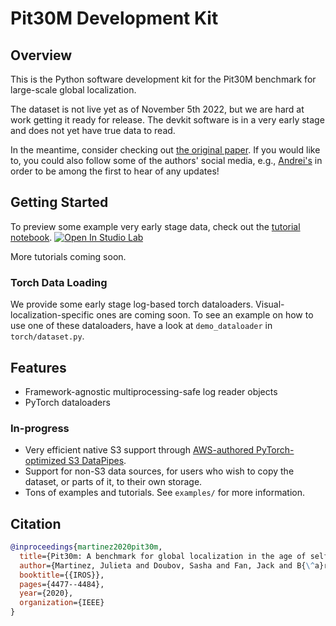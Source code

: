 # Pit30M Development Kit

## Overview
This is the Python software development kit for the Pit30M benchmark for large-scale global localization.

The dataset is not live yet as of November 5th 2022, but we are hard at work getting it ready for release. The devkit software
is in a very early stage and does not yet have true data to read.

In the meantime, consider checking out [the original paper](https://arxiv.org/abs/2012.12437). If you would like to, you
could also follow some of the authors' social media, e.g., [Andrei's](https://twitter.com/andreib) in order to be among
the first to hear of any updates!


## Getting Started

To preview some example very early stage data, check out the [tutorial notebook](pit30m/examples/tutorial_00_introduction.ipynb).
[![Open In Studio Lab](https://studiolab.sagemaker.aws/studiolab.svg)](https://studiolab.sagemaker.aws/import/github/pit30m/pit30m/blob/main/pit30m/examples/tutorial_00_introduction.ipynb)

More tutorials coming soon.

### Torch Data Loading

We provide some early stage log-based torch dataloaders. Visual-localization-specific ones are coming soon. To see an
example on how to use one of these dataloaders, have a look at `demo_dataloader` in `torch/dataset.py`.


## Features

 * Framework-agnostic multiprocessing-safe log reader objects
 * PyTorch dataloaders

### In-progress
 * Very efficient native S3 support through [AWS-authored PyTorch-optimized S3 DataPipes](https://aws.amazon.com/blogs/machine-learning/announcing-the-amazon-s3-plugin-for-pytorch/).
 * Support for non-S3 data sources, for users who wish to copy the dataset, or parts of it, to their own storage.
 * Tons of examples and tutorials. See `examples/` for more information.


## Citation

```bibtex
@inproceedings{martinez2020pit30m,
  title={Pit30m: A benchmark for global localization in the age of self-driving cars},
  author={Martinez, Julieta and Doubov, Sasha and Fan, Jack and B{\^a}rsan, Ioan Andrei and Wang, Shenlong and M{\'a}ttyus, Gell{\'e}rt and Urtasun, Raquel},
  booktitle={{IROS}},
  pages={4477--4484},
  year={2020},
  organization={IEEE}
}
```